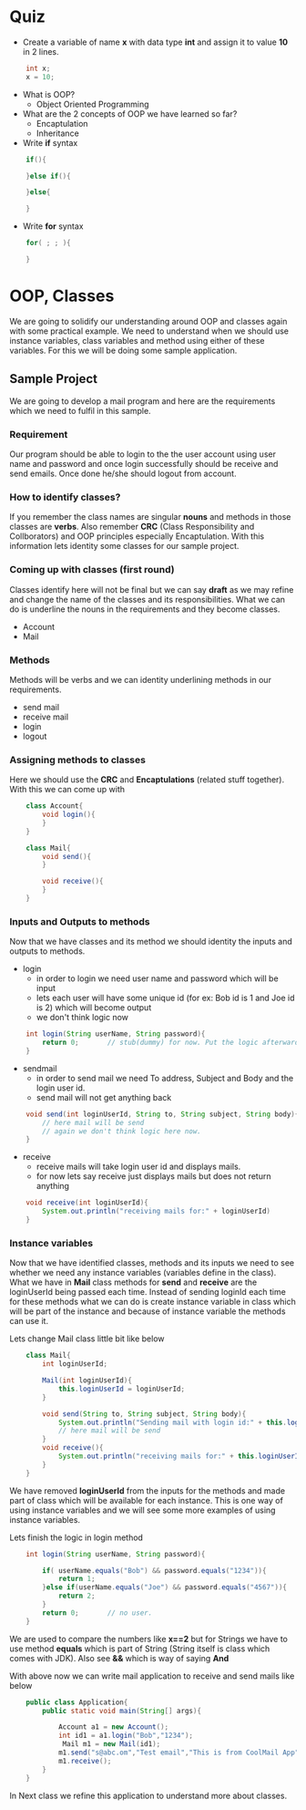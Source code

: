 # Quiz
* Create a variable of name __x__ with data type __int__ and assign it to value __10__ in 2 lines.
```java
    int x;
    x = 10;
```
* What is OOP?
    * Object Oriented Programming
* What are the 2 concepts of OOP we have learned so far?
    * Encaptulation
    * Inheritance
* Write __if__ syntax
```java
    if(){

    }else if(){

    }else{

    }
```
* Write __for__ syntax
```java
    for( ; ; ){

    }
```

# OOP, Classes
We are going to solidify our understanding around OOP and classes again with some practical example. We need to understand when we should use instance variables, class variables and method using either of these variables. For this we will be doing some sample application.

## Sample Project
We are going to develop a mail program and here are the requirements which we need to fulfil in this sample.

### Requirement
Our program should be able to login to the the user account using user name and password and once login successfully should be receive and send emails. Once done he/she should logout from account.

### How to identify classes?
If you remember the class names are singular __nouns__ and methods in those classes are __verbs__. Also remember __CRC__ (Class Responsibility and Collborators) and OOP principles especially Encaptulation. With this information lets identity some classes for our sample project.

### Coming up with classes (first round)
Classes identify here will not be final but we can say __draft__ as we may refine and change the name of the classes and its responsibilities. What we can do is underline the nouns in the requirements and they become classes.
* Account
* Mail

### Methods
Methods will be verbs and we can identity underlining methods in our requirements.

* send mail
* receive mail
* login
* logout

### Assigning methods to classes
Here we should use the __CRC__ and __Encaptulations__ (related stuff together). With this we can come up with
```java
    class Account{
        void login(){
        }
    }

    class Mail{
        void send(){
        }

        void receive(){
        }
    }
```

### Inputs and Outputs to methods
Now that we have classes and its method we should identity the inputs and outputs to methods.
* login
    * in order to login we need user name and password which will be input
    * lets each user will have some unique id (for ex: Bob id is 1 and Joe id is 2) which will become output
    * we don't think logic now
```java
    int login(String userName, String password){
        return 0;       // stub(dummy) for now. Put the logic afterwards
    }
```

* sendmail
    * in order to send mail we need To address, Subject and Body and the login user id.
    * send mail will not get anything back
```java
    void send(int loginUserId, String to, String subject, String body){
        // here mail will be send
        // again we don't think logic here now.   
    }
```

* receive
    * receive mails will take login user id and displays mails.
    * for now lets say receive just displays mails but does not return anything
```java
    void receive(int loginUserId){
        System.out.println("receiving mails for:" + loginUserId)
    }
```

### Instance variables
Now that we have identified classes, methods and its inputs we need to see whether we need any instance variables (variables define in the class).
What we have in __Mail__ class methods for __send__ and __receive__ are the loginUserId being passed each time. Instead of sending loginId each time for these methods what we can do is create instance variable in class which will be part of the instance and because of instance variable the methods can use it.

Lets change Mail class little bit like below
```java
    class Mail{
        int loginUserId;

        Mail(int loginUserId){
            this.loginUserId = loginUserId;
        }

        void send(String to, String subject, String body){
            System.out.println("Sending mail with login id:" + this.loginUserId);
            // here mail will be send
        }
        void receive(){
            System.out.println("receiving mails for:" + this.loginUserId);
        }
    }
```

We have removed __loginUserId__ from the inputs for the methods and made part of class which will be available for each instance. This is one way of using instance variables and we will see some more examples of using instance variables.

Lets finish the logic in login method 
```java
    int login(String userName, String password){

    	if( userName.equals("Bob") && password.equals("1234")){
            return 1;
        }else if(userName.equals("Joe") && password.equals("4567")){
            return 2;
        }
        return 0;       // no user.
    }
```

We are used to compare the numbers like __x==2__ but for Strings we have to use method __equals__ which is part of String (String itself is class which comes with JDK). Also see __&&__ which is way of saying __And__ 

With above now we can write mail application to receive and send mails like below
```java
    public class Application{
        public static void main(String[] args){

            Account a1 = new Account();
            int id1 = a1.login("Bob","1234");
             Mail m1 = new Mail(id1);
            m1.send("s@abc.om","Test email","This is from CoolMail App");
            m1.receive();
        }
    }
```

In Next class we refine this application to understand more about classes.
